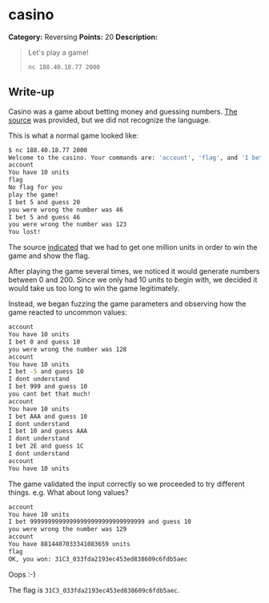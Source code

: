 # casino

**Category:** Reversing
**Points:** 20
**Description:**

> Let's play a game!
>
> ```bash
> nc 188.40.18.77 2000
> ```

## Write-up


Casino was a game about betting money and guessing numbers. [The source](casino.ey) was provided, but we did not recognize the language.

This is what a normal game looked like:


```bash
$ nc 188.40.18.77 2000
Welcome to the casino. Your commands are: 'account', 'flag', and 'I bet <1234> and guess <1234>'
account
You have 10 units
flag
No flag for you
play the game!
I bet 5 and guess 20
you were wrong the number was 46
I bet 5 and guess 46
you were wrong the number was 123
You lost!
```

The source [indicated](casino.ey#L28) that we had to get one million units in order to win the game and show the flag.

After playing the game several times, we noticed it would generate numbers between 0 and 200. Since we only had 10 units to begin with, we decided it would take us too long to win the game legitimately.

Instead, we began fuzzing the game parameters and observing how the game reacted to uncommon values:

```bash
account
You have 10 units
I bet 0 and guess 10  
you were wrong the number was 128
account
You have 10 units
I bet -5 and guess 10
I dont understand
I bet 999 and guess 10
you cant bet that much!
account
You have 10 units
I bet AAA and guess 10
I dont understand
I bet 10 and guess AAA
I dont understand
I bet 2E and guess 1C
I dont understand
account
You have 10 units
```

The game validated the input correctly so we proceeded to try different things. e.g. What about long values?

```bash
account
You have 10 units
I bet 99999999999999999999999999999999 and guess 10
you were wrong the number was 129
account
You have 8814407033341083659 units
flag
OK, you won: 31C3_033fda2193ec453ed838609c6fdb5aec
```

Oops :-)

The flag is `31C3_033fda2193ec453ed838609c6fdb5aec`.